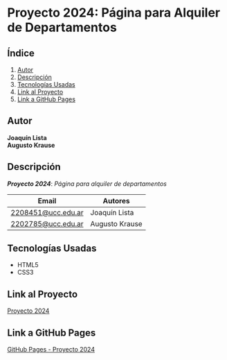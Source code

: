 # Proyecto 2024: Página para Alquiler de Departamentos

## Índice

1. [Autor](#autor)
2. [Descripción](#descripción)
3. [Tecnologías Usadas](#tecnologías-usadas)
4. [Link al Proyecto](#link-al-proyecto)
5. [Link a GitHub Pages](#link-a-github-pages)

## Autor

**Joaquín Lista**  
**Augusto Krause**

## Descripción

**_Proyecto 2024_**: _Página para alquiler de departamentos_

| Email              | Autores        |
| ------------------ | -------------- |
| 2208451@ucc.edu.ar | Joaquín Lista  |
| 2202785@ucc.edu.ar | Augusto Krause |

## Tecnologías Usadas

- HTML5
- CSS3

## Link al Proyecto

[Proyecto 2024](https://ucc-labcompu2.github.io/proyecto2024-krause-lista/index.html)

## Link a GitHub Pages

[GitHub Pages - Proyecto 2024](https://ucc-labcompu2.github.io/proyecto2024-krause-lista/)
